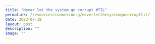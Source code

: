 ```yaml
---
title: "Never let the system go corrupt #TIL"
permalink: /resources/connexionsg/neverletthesystemgocorrupttil/
date: 2023-07-18
layout: post
description: ""
image: ""
---
```

